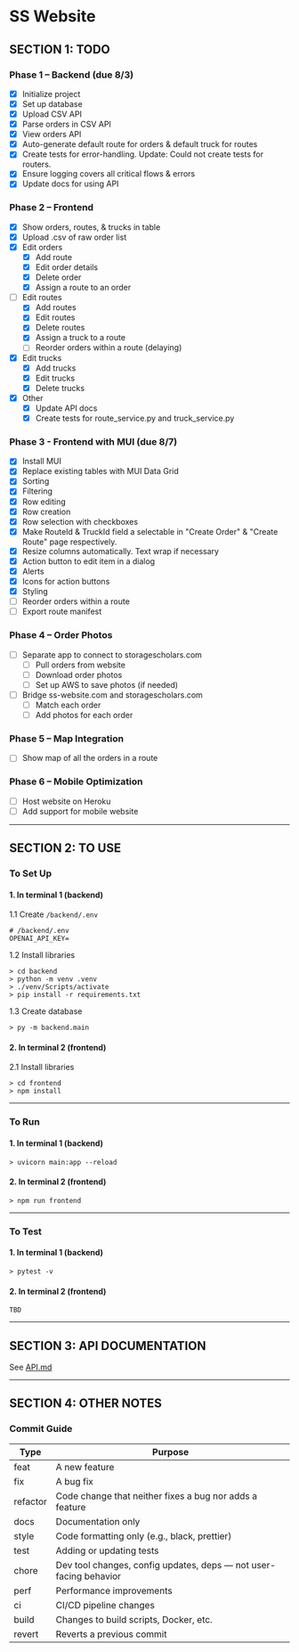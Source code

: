 # SS Website

## SECTION 1: TODO

### Phase 1 – Backend (due 8/3)
- [x] Initialize project
- [x] Set up database
- [x] Upload CSV API
- [x] Parse orders in CSV API
- [x] View orders API
- [x] Auto-generate default route for orders & default truck for routes
- [x] Create tests for error-handling. Update: Could not create tests for routers.
- [x] Ensure logging covers all critical flows & errors
- [x] Update docs for using API

### Phase 2 – Frontend
- [x] Show orders, routes, & trucks in table
- [x] Upload .csv of raw order list
- [x] Edit orders
  - [x] Add route
  - [x] Edit order details
  - [x] Delete order
  - [x] Assign a route to an order
- [ ] Edit routes
  - [x] Add routes
  - [x] Edit routes
  - [x] Delete routes
  - [x] Assign a truck to a route
  - [ ] Reorder orders within a route (delaying)
- [x] Edit trucks
  - [x] Add trucks
  - [x] Edit trucks
  - [x] Delete trucks
- [x] Other
  - [x] Update API docs
  - [x] Create tests for route_service.py and truck_service.py

### Phase 3 - Frontend with MUI (due 8/7)
- [x] Install MUI
- [x] Replace existing tables with MUI Data Grid
- [x] Sorting
- [x] Filtering
- [x] Row editing
- [x] Row creation
- [x] Row selection with checkboxes
- [x] Make RouteId & TruckId field a selectable in "Create Order" & "Create Route" page respectively.
- [x] Resize columns automatically. Text wrap if necessary
- [x] Action button to edit item in a dialog
- [x] Alerts
- [x] Icons for action buttons
- [x] Styling
- [ ] Reorder orders within a route
- [ ] Export route manifest

### Phase 4 – Order Photos
- [ ] Separate app to connect to storagescholars.com
  - [ ] Pull orders from website
  - [ ] Download order photos
  - [ ] Set up AWS to save photos (if needed)
- [ ] Bridge ss-website.com and storagescholars.com
  - [ ] Match each order
  - [ ] Add photos for each order

### Phase 5 – Map Integration
- [ ] Show map of all the orders in a route

### Phase 6 – Mobile Optimization
- [ ] Host website on Heroku
- [ ] Add support for mobile website

---

## SECTION 2: TO USE

### To Set Up

#### 1. In terminal 1 (backend)
1.1 Create `/backend/.env`
```
# /backend/.env
OPENAI_API_KEY=
```

1.2 Install libraries
```
> cd backend
> python -m venv .venv
> ./venv/Scripts/activate
> pip install -r requirements.txt
```

1.3 Create database
```
> py -m backend.main
```

#### 2. In terminal 2 (frontend)
2.1 Install libraries
```
> cd frontend
> npm install
```

---

### To Run

#### 1. In terminal 1 (backend)
```
> uvicorn main:app --reload
```

#### 2. In terminal 2 (frontend)
```
> npm run frontend
```

---

### To Test

#### 1. In terminal 1 (backend)
```
> pytest -v
```

#### 2. In terminal 2 (frontend)
```
TBD
```

---

## SECTION 3: API DOCUMENTATION

See [API.md](API.md)

---

## SECTION 4: OTHER NOTES

### Commit Guide
| Type | Purpose |
| ----- | ----- |
| feat | A new feature |
| fix | A bug fix |
| refactor | Code change that neither fixes a bug nor adds a feature |
| docs | Documentation only |
| style | Code formatting only (e.g., black, prettier) |
| test | Adding or updating tests |
| chore | Dev tool changes, config updates, deps — not user-facing behavior |
| perf | Performance improvements |
| ci | CI/CD pipeline changes |
| build | Changes to build scripts, Docker, etc. |
| revert | Reverts a previous commit |

